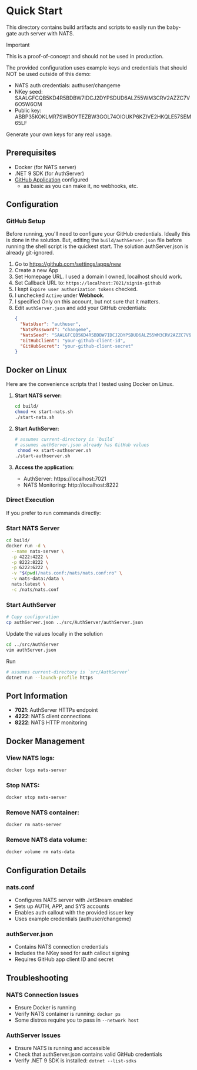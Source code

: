 # Quick Start

This directory contains build artifacts and scripts to easily run the baby-gate auth server with NATS.

> [!IMPORTANT]
> This is a proof-of-concept and should not be used in production.
> 
> The provided configuration uses example keys and credentials that should NOT be used outside of this demo:
> - NATS auth credentials: authuser/changeme
> - NKey seed: SAALGFCQB5KD4R5BDBW7IDCJ2DYPSDUD6ALZ55WM3CRV2AZZC7V6O5W6OM
> - Public key: ABBP35KOKLMR7SWBOYTEZBW3GOL74OIOUKP6KZIVE2HKQLE57SEM65LF
> 
> Generate your own keys for any real usage.

## Prerequisites

- Docker (for NATS server)
- .NET 9 SDK (for AuthServer)
- [GitHub Application](https://github.com/settings/apps/new) configured
  - as basic as you can make it, no webhooks, etc.

## Configuration

### GitHub Setup
Before running, you'll need to configure your GitHub credentials. Ideally this is done in the solution. 
But, editing the `build/authServer.json` file before running the shell script is the
quickest start. The solution authServer.json is already git-ignored.

1. Go to https://github.com/settings/apps/new
2. Create a new App
3. Set Homepage URL. I used a domain I owned, localhost should work.
4. Set Callback URL to: `https://localhost:7021/signin-github`
5. I kept `Expire user authorization tokens` checked.
6. I unchecked `Active` under **Webhook**.
7. I specified Only on this account, but not sure that it matters.
8. Edit `authServer.json` and add your GitHub credentials:
   ```json
   {
     "NatsUser": "authuser",
     "NatsPassword": "changeme", 
     "NatsSeed": "SAALGFCQB5KD4R5BDBW7IDCJ2DYPSDUD6ALZ55WM3CRV2AZZC7V6O5W6OM",
     "GitHubClient": "your-github-client-id",
     "GitHubSecret": "your-github-client-secret"
   }
   ```

## Docker on Linux

Here are the convenience scripts that I tested using Docker on Linux.

1. **Start NATS server:**
   ```bash
   cd build/
   chmod +x start-nats.sh
   ./start-nats.sh
   ```

2. **Start AuthServer:**
   ```bash
   # assumes current-directory is `build`
   # assumes authServer.json already has GitHub values
    chmod +x start-authserver.sh
   ./start-authserver.sh
   ```

3. **Access the application:**
   - AuthServer: https://localhost:7021
   - NATS Monitoring: http://localhost:8222

### Direct Execution

If you prefer to run commands directly:

### Start NATS Server
```bash
cd build/
docker run -d \
  --name nats-server \
  -p 4222:4222 \
  -p 8222:8222 \
  -p 6222:6222 \
  -v "$(pwd)/nats.conf:/nats/nats.conf:ro" \
  -v nats-data:/data \
  nats:latest \
  -c /nats/nats.conf
```

### Start AuthServer

```bash
# Copy configuration
cp authServer.json ../src/AuthServer/authServer.json
```

Update the values locally in the solution
```bash
cd ../src/AuthServer
vim authServer.json
```

Run
```bash
# assumes current-directory is `src/AuthServer`
dotnet run --launch-profile https
```

## Port Information

- **7021**: AuthServer HTTPs endpoint
- **4222**: NATS client connections
- **8222**: NATS HTTP monitoring

## Docker Management

### View NATS logs:
```bash
docker logs nats-server
```

### Stop NATS:
```bash
docker stop nats-server
```

### Remove NATS container:
```bash
docker rm nats-server
```

### Remove NATS data volume:
```bash
docker volume rm nats-data
```

## Configuration Details

### nats.conf
- Configures NATS server with JetStream enabled
- Sets up AUTH, APP, and SYS accounts
- Enables auth callout with the provided issuer key
- Uses example credentials (authuser/changeme)

### authServer.json
- Contains NATS connection credentials
- Includes the NKey seed for auth callout signing
- Requires GitHub app client ID and secret

## Troubleshooting

### NATS Connection Issues
- Ensure Docker is running
- Verify NATS container is running: `docker ps`
- Some distros require you to pass in `--network host`

### AuthServer Issues
- Ensure NATS is running and accessible
- Check that authServer.json contains valid GitHub credentials
- Verify .NET 9 SDK is installed: `dotnet --list-sdks`



